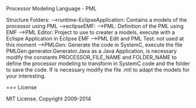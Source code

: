 Processor Modeling Language - PML

Structure Folders:
-->runtime-EclipseApplication: Contains a models of the processor using PML
-->eclipseEMF:
				-->PML: Definition of the PML using EMF
			  -->PML Editor: Project to use to creater a models, execute with a Eclispe Application in Eclipse EMF
				-->PML Edit and PML Test: not used at this moment
				-->PMLGen: Generate the code in SystemC, execute the file PMLGen.generator.Generator.Java as a Java Application, is necessary modify the constants PROCESSOR_FILE_NAME and FOLDER_NAME to define the processor modeling to transform in SystemC code and the folder to save the code. If is necessary modify the file .mtl to adapt the models for your interesting.


=== License

MIT License. Copyright 2009-2014				 
				

